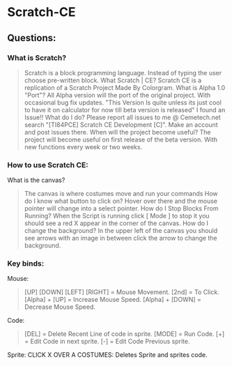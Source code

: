 # Scratch-CE

## Questions:

### What is Scratch?
> Scratch is a block programming language. Instead of typing the user choose pre-written block.
What Scratch | CE?
> Scratch CE is a replication of a Scratch Project Made By Colorgram.
What is Alpha 1.0 "Port"?
> All Alpha version will the port of the original project. With occasional bug fix updates. "This Version Is quite unless its just cool to have it on calculator for now till beta version is released"
I found an Issue!! What do I do?
> Please report all issues to me @ Cemetech.net search "[TI84PCE] Scratch CE Development [C]". Make an account and post issues there.
When will the project become useful?
> The project will become useful on first release of the beta version. With new functions every week or two weeks.

### How to use Scratch CE:
What is the canvas?
> The canvas is where costumes move and run your commands
How do I know what button to click on?
> Hover over there and the mouse pointer will change into a select pointer.
How do I Stop Blocks From Running?
> When the Script is running click [ Mode ] to stop it you should see a red X appear in the corner of the canvas.
How do I change the background?
> In the upper left of the canvas you should see arrows with an image in between click the arrow to change the background.

### Key binds:
Mouse:
> [UP] [DOWN] [LEFT] [RIGHT] = Mouse Movement.
> [2nd] = To Click.
> [Alpha] + [UP] = Increase Mouse Speed.
> [Alpha] + [DOWN] = Decrease Mouse Speed.

Code:
> [DEL] = Delete Recent Line of code in sprite.
> [MODE] = Run Code.
> [+] = Edit Code in next sprite.
> [-] = Edit Code Previous sprite.

Sprite: CLICK X OVER A COSTUMES: Deletes Sprite and sprites code.
